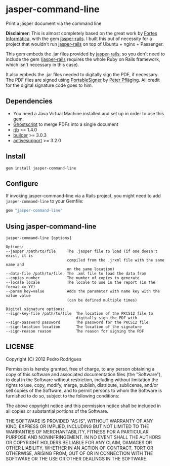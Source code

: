 jasper-command-line
===================

Print a jasper document via the command line

**Disclaimer**: This is almost completely based on the great work by [Fortes Informática](https://github.com/fortesinformatica), with the gem [jasper-rails](https://github.com/fortesinformatica/jasper-rails). I built this out of  necessity for a project that wouldn't run [jasper-rails](https://github.com/fortesinformatica/jasper-rails) on top of Ubuntu + nginx + Passenger.

This gem embeds the .jar files provided by [jasper-rails](https://github.com/fortesinformatica/jasper-rails), so you don't need to include the gem ([jasper-rails](https://github.com/fortesinformatica/jasper-rails) requires the whole Ruby on Rails framework, which isn't necessary in this case).

It also embeds the .jar files needed to digitally sign the PDF, if necessary. The PDF files are signed using [PortableSigner](http://portablesigner.sourceforge.net) by [Peter Pfläging](peter.pflaeging@wien.gv.at). All credit for the digital signature code goes to him.

## Dependencies

* You need a Java Virtual Machine installed and set up in order to use this gem.
* [Ghostscript](http://www.ghostscript.com) to merge PDFs into a single document
* [rjb](http://rjb.rubyforge.org/) >= 1.4.0
* [builder](https://rubygems.org/gems/builder) >= 3.0.3
* [activesupport](https://rubygems.org/gems/activesupport) >= 3.2.0

## Install

```
gem install jasper-command-line
```

## Configure

If invoking jasper-command-line via a Rails project, you might need to add `jasper-command-line` to your Gemfile:

```ruby
gem "jasper-command-line"
```

## Using jasper-command-line

```
jasper-command-line [options]

Options:
--jasper /path/to/file     The .jasper file to load (if one doesn't exist, it is
                           compiled from the .jrxml file with the same name and
                           on the same location)
--data-file /path/to/file  The .xml file to load the data from
--copies number            The number of copies to generate
--locale locale            The locale to use in the report (in the format xx-YY)
--param key=value          Adds the parameter with name key with the value value
                           (can be defined multiple times)

Digital signature options:
--sign-key-file /path/to/file  The location of the PKCS12 file to
                               digitally sign the PDF with
--sign-password password       The password for the PKCS12 file
--sign-location location       The location of the signature
--sign-reason reason           The reason for signing the PDF
```

## LICENSE

Copyright (C) 2012 Pedro Rodrigues

Permission is hereby granted, free of charge, to any person obtaining
a copy of this software and associated documentation files (the
"Software"), to deal in the Software without restriction, including
without limitation the rights to use, copy, modify, merge, publish,
distribute, sublicense, and/or sell copies of the Software, and to
permit persons to whom the Software is furnished to do so, subject to
the following conditions:

The above copyright notice and this permission notice shall be
included in all copies or substantial portions of the Software.

THE SOFTWARE IS PROVIDED "AS IS", WITHOUT WARRANTY OF ANY KIND,
EXPRESS OR IMPLIED, INCLUDING BUT NOT LIMITED TO THE WARRANTIES OF
MERCHANTABILITY, FITNESS FOR A PARTICULAR PURPOSE AND
NONINFRINGEMENT. IN NO EVENT SHALL THE AUTHORS OR COPYRIGHT HOLDERS BE
LIABLE FOR ANY CLAIM, DAMAGES OR OTHER LIABILITY, WHETHER IN AN ACTION
OF CONTRACT, TORT OR OTHERWISE, ARISING FROM, OUT OF OR IN CONNECTION
WITH THE SOFTWARE OR THE USE OR OTHER DEALINGS IN THE SOFTWARE.